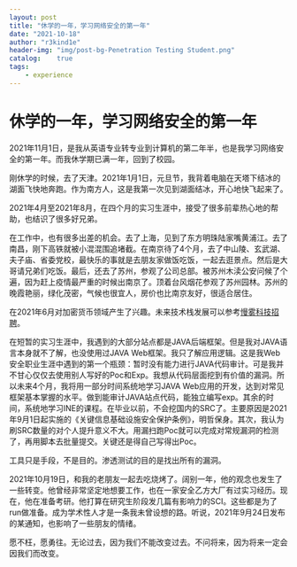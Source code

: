 ```yaml
---
layout: post
title: "休学的一年，学习网络安全的第一年"
date: "2021-10-18"
author: "r3kind1e"
header-img: "img/post-bg-Penetration Testing Student.png"
catalog:    true
tags: 
    - experience
---
```

# 休学的一年，学习网络安全的第一年

2021年11月1日，是我从英语专业转专业到计算机的第二年半，也是我学习网络安全的第一年。而我休学期已满一年，回到了校园。

刚休学的时候，去了天津。2021年1月1日，元旦节，我背着电脑在天塔下结冰的湖面飞快地奔跑。作为南方人，这是我第一次见到湖面结冰，开心地快飞起来了。

2021年4月至2021年8月，在四个月的实习生涯中，接受了很多前辈热心地的帮助，也结识了很多好兄弟。

在工作中，也有很多出差的机会。去了上海，见到了东方明珠陆家嘴黄浦江。去了南昌，刚下高铁就被小混混围追堵截。在南京待了4个月，去了中山陵、玄武湖、夫子庙、省委党校，最快乐的事就是去朋友家做饭吃饭，一起去逛景点。然后是大哥请兄弟们吃饭。最后，还去了苏州，参观了公司总部。被苏州木渎公安问候了个遍，因为赶上疫情最严重的时候出南京了。顶着台风烟花参观了苏州园林。苏州的晚霞艳丽，绿化茂密，气候也很宜人，房价也比南京友好，很适合居住。

在2021年6月对加密货币领域产生了兴趣。未来技术栈发展可以参考[慢雾科技招聘](https://mp.weixin.qq.com/s/9tMWHRXsSXu-LSWTEO03hw)。

在短暂的实习生涯中，我遇到的大部分站点都是JAVA后端框架。但是我对JAVA语言本身就不了解，也没使用过JAVA Web框架。我只了解应用逻辑。这是我Web安全职业生涯中遇到的第一个瓶颈：暂时没有能力进行JAVA代码审计。可是我并不甘心仅仅去使用别人写好的Poc和Exp。我想从代码层面挖到有价值的漏洞。所以未来4个月，我将用一部分时间系统地学习JAVA Web应用的开发，达到对常见框架基本掌握的水平。做到能审计JAVA站点代码，能独立编写exp。其余的时间，系统地学习INE的课程。在毕业以前，不会挖国内的SRC了。主要原因是2021年9月1日起实施的《关键信息基础设施安全保护条例》，明哲保身。其次，我认为刷SRC数量的对个人提升意义不大。用漏扫跑Poc就可以完成对常规漏洞的检测了，再用脚本去批量提交。关键还是得自己写得出Poc。

工具只是手段，不是目的。渗透测试的目的是找出所有的漏洞。

2021年10月19日，和我的老朋友一起去吃烧烤了。阔别一年，他的观念也发生了一些转变。他曾经非常坚定地想要工作，也在一家安全乙方大厂有过实习经历。现在，他在准备考研。他打算在研究生阶段发几篇有影响力的SCI。这些都是为了run做准备。成为学术性人才是一条我未曾设想的路。听说，2021年9月24日发布的某通知，也影响了一些朋友的情绪。

愿不枉，愿勇往。无论过去，因为我们不能改变过去。不问将来，因为将来一定会因我们而改变。

